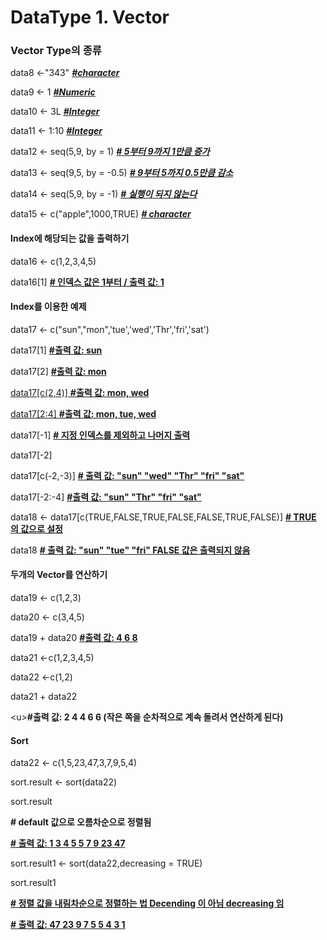 # DataType 1. Vector

### Vector Type의 종류

data8 <-"343" ***<u>#character</u>***

data9 <- 1 ***<u>#Numeric</u>***

data10 <- 3L ***<u>#Integer</u>***

data11 <- 1:10 ***<u>#Integer</u>***

data12 <- seq(5,9, by = 1) **<u>*# 5부터 9까지 1만큼 증가</u>***

data13 <- seq(9,5, by = -0.5) ***<u># 9부터 5까지 0.5만큼 감소</u>***

data14 <- seq(5,9, by = -1) ***<u># 실행이 되지 않는다</u>***

data15 <- c("apple",1000,TRUE) ***<u># character</u>***

 

#### Index에 해당되는 값을 출력하기

data16 <- c(1,2,3,4,5)

data16[1] **<u># 인덱스 값은 1부터  / 출력 값: 1</u>**

 

#### Index를 이용한 예제 

data17 <- c("sun","mon",'tue','wed','Thr','fri','sat')

data17[1] **<u>#출력 값: sun</u>**

data17[2] **<u>#출력 값: mon</u>**

<u>data17[c(2,4)] **#출력 값: mon, wed**</u>

<u>data17[2:4] **#출력 값: mon, tue, wed**</u>

data17[-1] **<u># 지정 인덱스를 제외하고 나머지 출력</u>**

data17[-2]

data17[c(-2,-3)] **<u># 출력 값: "sun" "wed" "Thr" "fri" "sat"</u>**

data17[-2:-4] **<u>#출력 값: "sun" "Thr" "fri" "sat"</u>**

data18 <- data17[c(TRUE,FALSE,TRUE,FALSE,FALSE,TRUE,FALSE)] **<u># TRUE 의 값으로 설정</u>**

data18 **<u># 출력 값:  "sun" "tue" "fri" FALSE 값은 출력되지 않음</u>**

 

 

 

#### 두개의 Vector를 연산하기

data19 <- c(1,2,3)

data20 <- c(3,4,5)

data19 + data20 **<u>#출력 값: 4 6 8</u>**

 

data21 <-c(1,2,3,4,5)

data22 <-c(1,2)

data21 + data22 

\<u>**#출력 값: 2 4 4 6 6 (작은 쪽을 순차적으로 계속 돌려서 연산하게 된다)</u>**

 

#### Sort

data22 <- c(1,5,23,47,3,7,9,5,4)

sort.result <- sort(data22)

sort.result 

**\# default 값으로 오름차순으로 정렬됨**

**<u># 출력 값: 1  3  4  5  5  7  9 23 47</u>**

sort.result1 <- sort(data22,decreasing = TRUE)

sort.result1 

<u>**\# 정렬 값을 내림차순으로 정렬하는 법 Decending 이 아님 decreasing 임**</u>

<u>**\# 출력 값: 47 23  9  7  5  5  4  3  1**</u>
